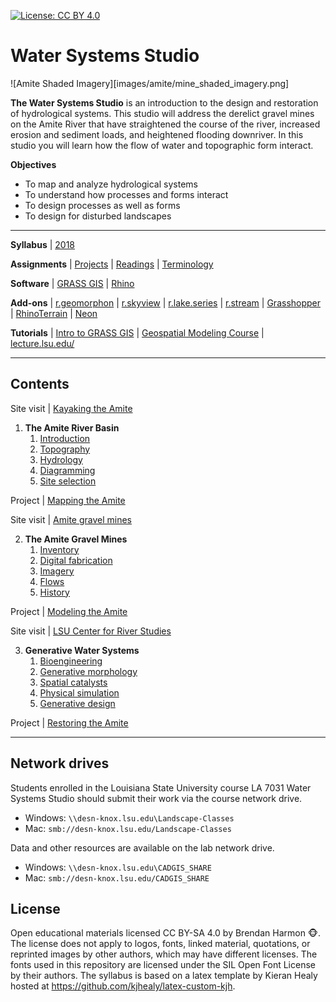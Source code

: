 [![License: CC BY 4.0](https://img.shields.io/badge/License-CC%20BY%204.0-lightgrey.svg)](https://creativecommons.org/licenses/by/4.0/)

# Water Systems Studio

![Amite Shaded Imagery][images/amite/mine_shaded_imagery.png]

**The Water Systems Studio**
is an introduction to the design and restoration of hydrological systems.
This studio will address the derelict gravel mines on the Amite River
that have straightened the course of the river,
increased erosion and sediment loads,
and heightened flooding downriver.
In this studio you will learn how
the flow of water and topographic form interact.

**Objectives**
* To map and analyze hydrological systems
* To understand how processes and forms interact
* To design processes as well as forms
* To design for disturbed landscapes

---

**Syllabus** |
[2018](water-studio-syllabus-2018.pdf)

**Assignments** | [Projects](projects.md) | [Readings](readings.md) | [Terminology](terminology.md)

**Software** | [GRASS GIS](https://grass.osgeo.org) |
[Rhino](https://www.rhino3d.com/)

**Add-ons** |
[r.geomorphon](https://grass.osgeo.org/grass72/manuals/addons/r.geomorphon.html) |
[r.skyview](https://grass.osgeo.org/grass72/manuals/addons/r.skyview.html) |
[r.lake.series](https://grass.osgeo.org/grass72/manuals/addons/r.lake.series.html) |
[r.stream](https://grasswiki.osgeo.org/wiki/R.stream.*_modules) |
[Grasshopper](http://www.grasshopper3d.com/) |
[RhinoTerrain](http://www.rhinoterrain.com/en/home.html) |
[Neon](http://v5.rhino3d.com/group/neon)

**Tutorials** |
[Intro to GRASS GIS](http://ncsu-geoforall-lab.github.io/grass-intro-workshop/) |
[Geospatial Modeling Course](https://github.com/baharmon/geospatial-modeling-course) |
[lecture.lsu.edu/](https://lecture.lsu.edu/)

---

## Contents

Site visit | [Kayaking the Amite](projects.md#kayaking-the-amite)

1. **The Amite River Basin**
    1. [Introduction](.md)
    1. [Topography](.md)
    1. [Hydrology](.md)
    1. [Diagramming](.md)
    1. [Site selection](.md)

Project | [Mapping the Amite](projects.md#mapping-the-amite)

Site visit | [Amite gravel mines](projects.md#amite-gravel-mines)

2. **The Amite Gravel Mines**
    1. [Inventory](.md)
    1. [Digital fabrication](.md)
    1. [Imagery](.md)
    1. [Flows](.md)
    1. [History](.md)

Project | [Modeling the Amite](projects.md#modeling-the-amite)

Site visit | [LSU Center for River Studies](projects.md#lsu-center-for-river-studies)

3. **Generative Water Systems**
    1. [Bioengineering](bioengineering.md)
    1. [Generative morphology](.md)
    1. [Spatial catalysts](.md)
    1. [Physical simulation](.md)
    1. [Generative design](.md)

Project | [Restoring the Amite](projects.md#restoring-amite)

---

## Network drives
Students enrolled in the Louisiana State University course
LA 7031 Water Systems Studio
should submit their work via the course network drive.
* Windows: `\\desn-knox.lsu.edu\Landscape-Classes`
* Mac: `smb://desn-knox.lsu.edu/Landscape-Classes`

Data and other resources are available on the lab network drive.
* Windows: `\\desn-knox.lsu.edu\CADGIS_SHARE`
* Mac: `smb://desn-knox.lsu.edu/CADGIS_SHARE`


## License
Open educational materials licensed CC BY-SA 4.0
by Brendan Harmon :monkey_face:.
The license does not apply to logos, fonts, linked material, quotations, or
reprinted images by other authors, which may have different licenses.
The fonts used in this repository are licensed under the SIL Open Font License
by their authors. The syllabus is based on a latex template by Kieran Healy
hosted at https://github.com/kjhealy/latex-custom-kjh.
